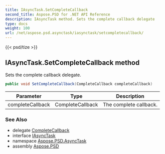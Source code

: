 ```yaml
---
title: IAsyncTask.SetCompleteCallback
second_title: Aspose.PSD for .NET API Reference
description: IAsyncTask method. Sets the complete callback delegate
type: docs
weight: 100
url: /net/aspose.psd.asynctask/iasynctask/setcompletecallback/
---
```

{{< psd/tize >}}
## IAsyncTask.SetCompleteCallback method

Sets the complete callback delegate.

```csharp
public void SetCompleteCallback(CompleteCallback completeCallback)
```

| Parameter | Type | Description |
| --- | --- | --- |
| completeCallback | CompleteCallback | The complete callback. |

### See Also

* delegate [CompleteCallback](../../completecallback/)
* interface [IAsyncTask](../)
* namespace [Aspose.PSD.AsyncTask](../../../aspose.psd.asynctask/)
* assembly [Aspose.PSD](../../../)


